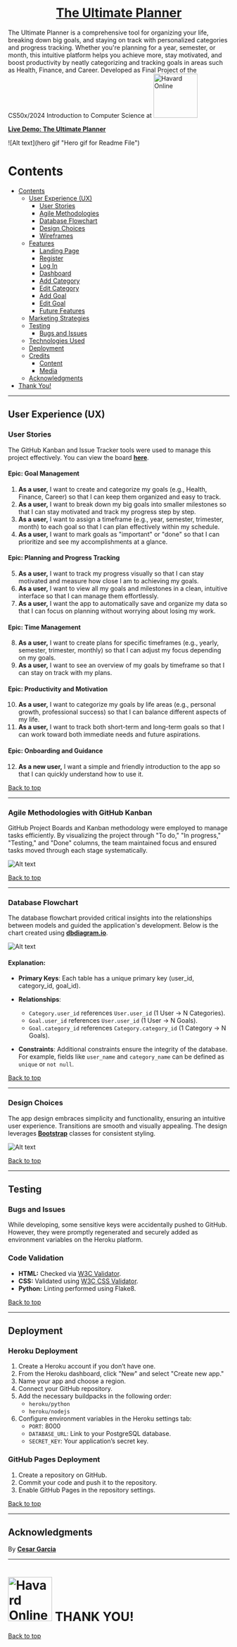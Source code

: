 <h1 align="center"><a href="https://ultimate-planner-c321a2415a86.herokuapp.com/" target="_blank">The Ultimate Planner</a></h1> 

The Ultimate Planner is a comprehensive tool for organizing your life, breaking down big goals, and staying on track with personalized categories and progress tracking. Whether you're planning for a year, semester, or month, this intuitive platform helps you achieve more, stay motivated, and boost productivity by neatly categorizing and tracking goals in areas such as Health, Finance, and Career. Developed as Final Project of the CS50x/2024 Introduction to Computer Science at <a href="https://pll.harvard.edu/course/cs50-introduction-computer-science" target="_blank"><img src="static/images/docs/harvard_logo.png" heigth="50" width="100" alt="Havard Online"></a>

[**Live Demo: The Ultimate Planner**](https://ultimate-planner-c321a2415a86.herokuapp.com/)

![Alt text](hero gif "Hero gif for Readme File")


# Contents

- [Contents](#contents)
  - [User Experience (UX)](#user-experience-ux)
    - [User Stories](#user-stories)
    - [Agile Methodologies](#agile-methodologies-with-github-kanban)
    - [Database Flowchart](#database-flowchart)
    - [Design Choices](#design-choices)
    - [Wireframes](#wireframes)
  - [Features](#features)
    - [Landing Page](#landing-page)
    - [Register](#register)
    - [Log In](#log-in)
    - [Dashboard](#dashboard)
    - [Add Category](#add-category)
    - [Edit Category](#edit-category)
    - [Add Goal](#add-goal)
    - [Edit Goal](#edit-goal)
    - [Future Features](#future-features)
  - [Marketing Strategies](#marketing-strategies)
  - [Testing](#testing)
    - [Bugs and Issues](#bugs-and-issues)
  - [Technologies Used](#technologies-used)
  - [Deployment](#deployment)
  - [Credits](#credits)
    - [Content](#content)
    - [Media](#media)
  - [Acknowledgments](#acknowledgments)
- [Thank You!](#thank-you)

___


## User Experience (UX)

### User Stories

The GitHub Kanban and Issue Tracker tools were used to manage this project effectively. You can view the board [**here**](link-to-github-kanban).

#### Epic: Goal Management
1. **As a user,** I want to create and categorize my goals (e.g., Health, Finance, Career) so that I can keep them organized and easy to track.
2. **As a user,** I want to break down my big goals into smaller milestones so that I can stay motivated and track my progress step by step.
3. **As a user,** I want to assign a timeframe (e.g., year, semester, trimester, month) to each goal so that I can plan effectively within my schedule.
4. **As a user,** I want to mark goals as "important" or "done" so that I can prioritize and see my accomplishments at a glance.
      
#### Epic: Planning and Progress Tracking
5. **As a user,** I want to track my progress visually so that I can stay motivated and measure how close I am to achieving my goals.
6. **As a user,** I want to view all my goals and milestones in a clean, intuitive interface so that I can manage them effortlessly.
7. **As a user,** I want the app to automatically save and organize my data so that I can focus on planning without worrying about losing my work.
      
#### Epic: Time Management
8. **As a user,** I want to create plans for specific timeframes (e.g., yearly, semester, trimester, monthly) so that I can adjust my focus depending on my goals.
9. **As a user,** I want to see an overview of my goals by timeframe so that I can stay on track with my plans.
  
#### Epic: Productivity and Motivation
10. **As a user,** I want to categorize my goals by life areas (e.g., personal growth, professional success) so that I can balance different aspects of my life.
11. **As a user,** I want to track both short-term and long-term goals so that I can work toward both immediate needs and future aspirations.
  
#### Epic: Onboarding and Guidance
12. **As a new user,** I want a simple and friendly introduction to the app so that I can quickly understand how to use it.

[Back to top](#contents)

---

### Agile Methodologies with GitHub Kanban

GitHub Project Boards and Kanban methodology were employed to manage tasks efficiently. By visualizing the project through "To do," "In progress," "Testing," and "Done" columns, the team maintained focus and ensured tasks moved through each stage systematically.

![Alt text](kanban-image "Kanban Board Example")

[Back to top](#contents)

---

### Database Flowchart

The database flowchart provided critical insights into the relationships between models and guided the application's development. Below is the chart created using [**dbdiagram.io**](https://dbdiagram.io/).

![Alt text](flowchart-image "Database Flowchart")

#### Explanation:
- **Primary Keys**:
  Each table has a unique primary key (user_id, category_id, goal_id).
        
- **Relationships**:
  - `Category.user_id` references `User.user_id` (1 User → N Categories).
  - `Goal.user_id` references `User.user_id` (1 User → N Goals).
  - `Goal.category_id` references `Category.category_id` (1 Category → N Goals).
         
- **Constraints**:
  Additional constraints ensure the integrity of the database. For example, fields like `user_name` and `category_name` can be defined as `unique` or `not null`.

[Back to top](#contents)

---

### Design Choices

The app design embraces simplicity and functionality, ensuring an intuitive user experience. Transitions are smooth and visually appealing. The design leverages [**Bootstrap**](https://getbootstrap.com/) classes for consistent styling.

![Alt text](color-palette-image "Color Palette")

[Back to top](#contents)

---

## Testing

### Bugs and Issues
While developing, some sensitive keys were accidentally pushed to GitHub. However, they were promptly regenerated and securely added as environment variables on the Heroku platform.

### Code Validation
- **HTML:** Checked via [W3C Validator](https://validator.w3.org/).
- **CSS:** Validated using [W3C CSS Validator](https://jigsaw.w3.org/css-validator/).
- **Python:** Linting performed using Flake8.

[Back to top](#contents)

---

## Deployment

### Heroku Deployment
1. Create a Heroku account if you don’t have one.
2. From the Heroku dashboard, click "New" and select "Create new app."
3. Name your app and choose a region.
4. Connect your GitHub repository.
5. Add the necessary buildpacks in the following order:
    - `heroku/python`
    - `heroku/nodejs`
6. Configure environment variables in the Heroku settings tab:
    - `PORT`: 8000
    - `DATABASE_URL`: Link to your PostgreSQL database.
    - `SECRET_KEY`: Your application’s secret key.

### GitHub Pages Deployment
1. Create a repository on GitHub.
2. Commit your code and push it to the repository.
3. Enable GitHub Pages in the repository settings.

[Back to top](#contents)

---

## Acknowledgments

By [**Cesar Garcia**](https://github.com/Cesargarciajr)

---

# <a href="https://pll.harvard.edu/course/cs50-introduction-computer-science" target="_blank"><img src="static/images/docs/harvard_logo.png" heigth="50" width="100" alt="Havard Online"></a> THANK YOU!

[Back to top](#contents)
